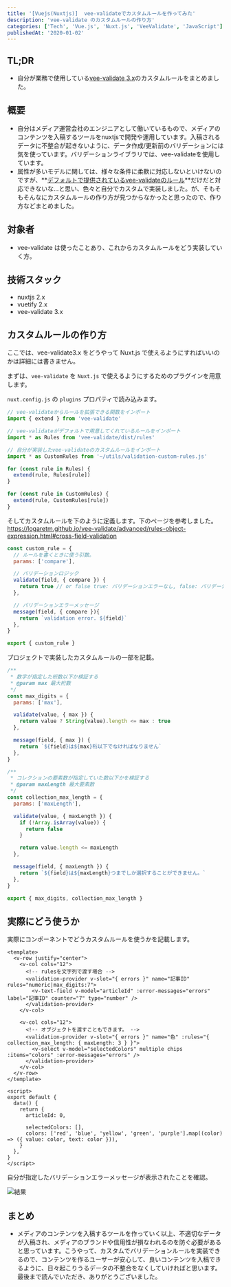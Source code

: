 ```yaml
---
title: '[Vuejs(Nuxtjs)]  vee-validateでカスタムルールを作ってみた'
description: 'vee-validate のカスタムルールの作り方'
categories: ['Tech', 'Vue.js', 'Nuxt.js', 'VeeValidate', 'JavaScript']
publishedAt: '2020-01-02'
---
```


## TL;DR
 - 自分が業務で使用している[vee-validate 3.x](https://logaretm.github.io/vee-validate)のカスタムルールをまとめました。

## 概要
 - 自分はメディア運営会社のエンジニアとして働いているもので、メディアのコンテンツを入稿するツールをnuxtjsで開発や運用しています。入稿されるデータに不整合が起きないように、データ作成/更新前のバリデーションには気を使っています。バリデーションライブラリでは、vee-validateを使用しています。
 - 属性が多いモデルに関しては、様々な条件に柔軟に対応しないといけないのですが、**[デフォルトで提供されているvee-validateのルール](https://logaretm.github.io/vee-validate/guide/rules.html#rules)**だけだと対応できないな...と思い、色々と自分でカスタムで実装しました。が、そもそもそんなにカスタムルールの作り方が見つからなかったと思ったので、作り方などまとめました。

## 対象者
 - vee-validate は使ったことあり、これからカスタムルールをどう実装していく方。

## 技術スタック
 - nuxtjs 2.x
 - vuetify 2.x
 - vee-validate 3.x

## カスタムルールの作り方
ここでは、vee-validate3.x をどうやって Nuxt.js で使えるようにすればいいのかは詳細には書きません。

まずは、`vee-validate` を `Nuxt.js` で使えるようにするためのプラグインを用意します。

`nuxt.config.js` の `plugins` プロパティで読み込みます。

```js [plugin/vee-validate.js]
// vee-validateからルールを拡張できる関数をインポート
import { extend } from 'vee-validate'

// vee-validateがデフォルトで用意してくれているルールをインポート
import * as Rules from 'vee-validate/dist/rules'

// 自分が実装したvee-validateのカスタムルールをインポート
import * as CustomRules from '~/utils/validation-custom-rules.js'

for (const rule in Rules) {
  extend(rule, Rules[rule])
}

for (const rule in CustomRules) {
  extend(rule, CustomRules[rule])
}
```

そしてカスタムルールを下のように定義します。下のページを参考しました。
https://logaretm.github.io/vee-validate/advanced/rules-object-expression.html#cross-field-validation

```js [utils/validation-custom-rules.js]
const custom_rule = {
  // ルールを書くときに使う引数。
  params: ['compare'],

  // バリデーションロジック
  validate(field, { compare }) {
    return true // or false true: バリデーションエラーなし, false: バリデーションエラーあり
  },

  // バリデーションエラーメッセージ
  message(field, { compare }){
    return `validation error. ${field}`
  },
}

export { custom_rule }
```

プロジェクトで実装したカスタムルールの一部を記載。

```js [utils/validation-custom-rules.js]
/**
 * 数字が指定した桁数以下か検証する
 * @param max 最大桁数
 */
const max_digits = {
  params: ['max'],

  validate(value, { max }) {
    return value ? String(value).length <= max : true
  },

  message(field, { max }) {
    return `${field}は${max}桁以下でなければなりません`
  },
}

/**
 * コレクションの要素数が指定していた数以下かを検証する
 * @param maxLength 最大要素数
 */
const collection_max_length = {
  params: ['maxLength'],

  validate(value, { maxLength }) {
    if (!Array.isArray(value)) {
      return false
    }

    return value.length <= maxLength
  },

  message(field, { maxLength }) {
    return `${field}は${maxLength}つまでしか選択することができません。`
  },
}

export { max_digits, collection_max_length }
```

## 実際にどう使うか
実際にコンポーネントでどうカスタムルールを使うかを記載します。

```vue [validation-usage.vue]
<template>
  <v-row justify="center">
    <v-col cols="12">
      <!-- rulesを文字列で渡す場合 -->
      <validation-provider v-slot="{ errors }" name="記事ID" rules="numeric|max_digits:7">
        <v-text-field v-model="articleId" :error-messages="errors" label="記事ID" counter="7" type="number" />
      </validation-provider>
    </v-col>

    <v-col cols="12">
      <!-- オブジェクトを渡すこともできます。 -->
      <validation-provider v-slot="{ errors }" name="色" :rules="{ collection_max_length: { maxLength: 3 } }">
        <v-select v-model="selectedColors" multiple chips :items="colors" :error-messages="errors" />
      </validation-provider>
    </v-col>
  </v-row>
</template>

<script>
export default {
  data() {
    return {
      articleId: 0,

      selectedColors: [],
      colors: ['red', 'blue', 'yellow', 'green', 'purple'].map((color) => ({ value: color, text: color })),
    }
  },
}
</script>
```

自分が指定したバリデーションエラーメッセージが表示されたことを確認。

![結果](/content/vee-validate-custom-rule/result.png)

## まとめ
 - メディアのコンテンツを入稿するツールを作っていく以上、不適切なデータが入稿され、メディアのブランドや信用性が損なわれるのを防ぐ必要があると思っています。こうやって、カスタムでバリデーションルールを実装できるので、コンテンツを作るユーザーが安心して、良いコンテンツを入稿できるように、日々起こりうるデータの不整合をなくしていければと思います。最後まで読んでいただき、ありがとうございました。

